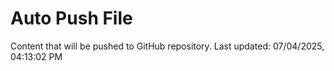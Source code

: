 # Auto Push File

Content that will be pushed to GitHub repository.
Last updated: 07/04/2025, 04:13:02 PM